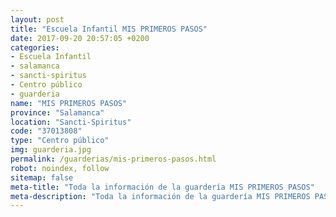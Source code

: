 ```yaml
---
layout: post
title: "Escuela Infantil MIS PRIMEROS PASOS"
date: 2017-09-20 20:57:05 +0200
categories:
- Escuela Infantil
- salamanca
- sancti-spiritus
- Centro público
- guarderia
name: "MIS PRIMEROS PASOS"
province: "Salamanca"
location: "Sancti-Spiritus"
code: "37013808"
type: "Centro público"
img: guarderia.jpg
permalink: /guarderias/mis-primeros-pasos.html
robot: noindex, follow
sitemap: false
meta-title: "Toda la información de la guardería MIS PRIMEROS PASOS"
meta-description: "Toda la información de la guardería MIS PRIMEROS PASOS"
---
```

